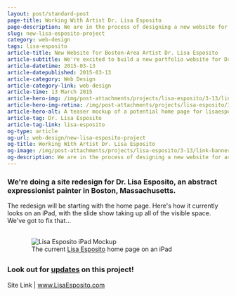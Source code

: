 ```yaml
---
layout: post/standard-post
page-title: Working With Artist Dr. Lisa Esposito
page-description: We are in the process of designing a new website for artist Dr. Lisa esposito
slug: new-lisa-esposito-project
category: web-design
tags: lisa-esposito
article-title: New Website for Boston-Area Artist Dr. Lisa Esposito
article-subtitle: We're excited to build a new portfolio website for Dr. Esposito
article-datetime: 2015-03-13
article-datepublished: 2015-03-13
article-category: Web Design
article-category-link: web-design
article-time: 13 March 2015
article-hero-img: /img/post-attachments/projects/lisa-esposito/3-13/link-banner@2x.jpg
article-hero-img-retina: /img/post-attachments/projects/lisa-esposito/3-13/link-banner@2x.jpg
article-hero-alt: A teaser mockup of a potential home page for lisaesposito.com
article-tag: Dr. Lisa Esposito
article-tag-link: lisa-esposito
og-type: article
og-url: web-design/new-lisa-esposito-project
og-title: Working With Artist Dr. Lisa Esposito
og-image: /img/post-attachments/projects/lisa-esposito/3-13/link-banner@2x.jpg
og-description: We are in the process of designing a new website for artist Dr. Lisa esposito
---
```

<div class="row">
	<h3 class="margin-bottom">We're doing a site redesign for Dr. Lisa Esposito, an abstract expressionist painter in Boston, Massachusetts. </h3>
	<p>The redesign will be starting with the home page. Here's how it currently looks on an iPad, with the slide show taking up all of the visible space. We've got to fix that...</p>
	<br>
</div>
<div class="row">
	<figure style="max-width: 28.125em; margin: 0 auto 2em;">
		<img src="{{ site.blog_cdn }}/img/post-attachments/projects/lisa-esposito/3-13/index-old.png" alt="Lisa Esposito iPad Mockup">
		<figcaption>The current <a href="http://www.lisaesposito.com" target="_blank" class="underlined">Lisa Esposito</a> home page on an iPad</figcaption>
	</figure>
</div>
<div class="row">
	<h3>Look out for <a href="/tags/lisa-esposito" class="simple">updates</a> on this project!</h3>
	<p class="header">Site Link | <a href="http://www.lisaesposito.com" target="_blank" class="simple">www.LisaEsposito.com</a></p>
</div>